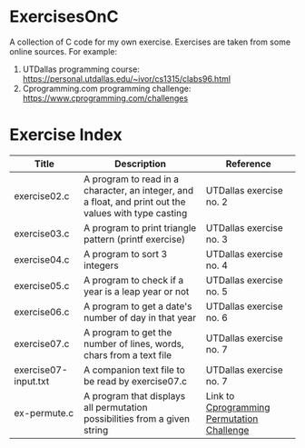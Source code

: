 # ExercisesOnC
A collection of C code for my own exercise. Exercises are taken from some online sources.
For example:
1. UTDallas programming course: https://personal.utdallas.edu/~ivor/cs1315/clabs96.html
2. Cprogramming.com programming challenge: https://www.cprogramming.com/challenges

# Exercise Index
| Title | Description | Reference
|----------|--------------------------------------------------------------|--------------------------------------|
|exercise02.c|A program to read in a character, an integer, and a float, and print out the values with type casting | UTDallas exercise no. 2 |
|exercise03.c|A program to print triangle pattern (printf exercise) | UTDallas exercise no. 3 |
|exercise04.c|A program to sort 3 integers | UTDallas exercise no. 4 |
|exercise05.c|A program to check if a year is a leap year or not | UTDallas exercise no. 5 |
|exercise06.c|A program to get a date's number of day in that year | UTDallas exercise no. 6 |
|exercise07.c|A program to get the number of lines, words, chars from a text file | UTDallas exercise no. 7 |
|exercise07-input.txt|A companion text file to be read by exercise07.c | UTDallas exercise no. 7 |
|ex-permute.c|A program that displays all permutation possibilities from a given string | Link to [Cprogramming Permutation Challenge](https://www.cprogramming.com/challenges/permute.html "Permutation Challenge") |
